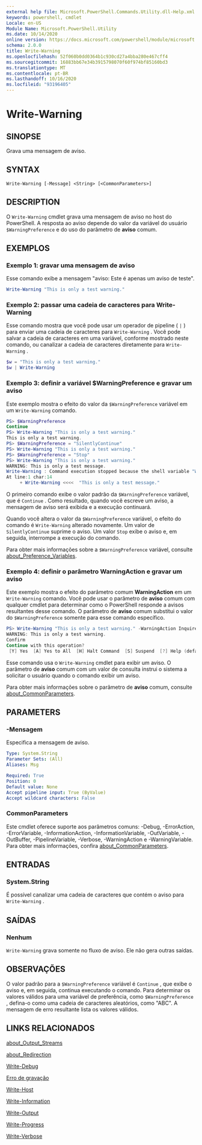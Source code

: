 ```yaml
---
external help file: Microsoft.PowerShell.Commands.Utility.dll-Help.xml
keywords: powershell, cmdlet
Locale: en-US
Module Name: Microsoft.PowerShell.Utility
ms.date: 10/14/2020
online version: https://docs.microsoft.com/powershell/module/microsoft.powershell.utility/write-warning?view=powershell-5.1&WT.mc_id=ps-gethelp
schema: 2.0.0
title: Write-Warning
ms.openlocfilehash: 52f060b0dd0364b1c930cd27a4bba280e467cff4
ms.sourcegitcommit: 16883bb67e34b3915798070f60f974bf85160bd3
ms.translationtype: MT
ms.contentlocale: pt-BR
ms.lasthandoff: 10/16/2020
ms.locfileid: "93196405"
---
```

# Write-Warning

## SINOPSE
Grava uma mensagem de aviso.

## SYNTAX

```
Write-Warning [-Message] <String> [<CommonParameters>]
```

## DESCRIPTION

O `Write-Warning` cmdlet grava uma mensagem de aviso no host do PowerShell. A resposta ao aviso depende do valor da variável do usuário `$WarningPreference` e do uso do parâmetro de **aviso** comum.

## EXEMPLOS

### Exemplo 1: gravar uma mensagem de aviso

Esse comando exibe a mensagem "aviso: Este é apenas um aviso de teste".

```powershell
Write-Warning "This is only a test warning."
```

### Exemplo 2: passar uma cadeia de caracteres para Write-Warning

Esse comando mostra que você pode usar um operador de pipeline ( `|` ) para enviar uma cadeia de caracteres para `Write-Warning` .
Você pode salvar a cadeia de caracteres em uma variável, conforme mostrado neste comando, ou canalizar a cadeia de caracteres diretamente para `Write-Warning` .

```powershell
$w = "This is only a test warning."
$w | Write-Warning
```

### Exemplo 3: definir a variável $WarningPreference e gravar um aviso

Este exemplo mostra o efeito do valor da `$WarningPreference` variável em um `Write-Warning` comando.

```powershell
PS> $WarningPreference
Continue
PS> Write-Warning "This is only a test warning."
This is only a test warning.
PS> $WarningPreference = "SilentlyContinue"
PS> Write-Warning "This is only a test warning."
PS> $WarningPreference = "Stop"
PS> Write-Warning "This is only a test warning."
WARNING: This is only a test message.
Write-Warning : Command execution stopped because the shell variable "WarningPreference" is set to Stop.
At line:1 char:14
     + Write-Warning <<<<  "This is only a test message."
```

O primeiro comando exibe o valor padrão da `$WarningPreference` variável, que é `Continue` . Como resultado, quando você escreve um aviso, a mensagem de aviso será exibida e a execução continuará.

Quando você altera o valor da `$WarningPreference` variável, o efeito do comando é `Write-Warning` alterado novamente. Um valor de `SilentlyContinue` suprime o aviso. Um valor `Stop` exibe o aviso e, em seguida, interrompe a execução do comando.

Para obter mais informações sobre a `$WarningPreference` variável, consulte [about_Preference_Variables](../Microsoft.Powershell.Core/About/about_Preference_Variables.md).

### Exemplo 4: definir o parâmetro WarningAction e gravar um aviso

Este exemplo mostra o efeito do parâmetro comum **WarningAction** em um `Write-Warning` comando. Você pode usar o parâmetro de **aviso** comum com qualquer cmdlet para determinar como o PowerShell responde a avisos resultantes desse comando. O parâmetro de **aviso** comum substitui o valor do `$WarningPreference` somente para esse comando específico.

```powershell
PS> Write-Warning "This is only a test warning." -WarningAction Inquire
WARNING: This is only a test warning.
Confirm
Continue with this operation?
 [Y] Yes  [A] Yes to All  [H] Halt Command  [S] Suspend  [?] Help (default is "Y"):
```

Esse comando usa o `Write-Warning` cmdlet para exibir um aviso. O parâmetro de **aviso** comum com um valor de consulta instrui o sistema a solicitar o usuário quando o comando exibir um aviso.

Para obter mais informações sobre o parâmetro de **aviso** comum, consulte [about_CommonParameters](../Microsoft.Powershell.Core/About/about_CommonParameters.md).

## PARAMETERS

### -Mensagem
Especifica a mensagem de aviso.

```yaml
Type: System.String
Parameter Sets: (All)
Aliases: Msg

Required: True
Position: 0
Default value: None
Accept pipeline input: True (ByValue)
Accept wildcard characters: False
```

### CommonParameters

Este cmdlet oferece suporte aos parâmetros comuns: -Debug, -ErrorAction, -ErrorVariable, -InformationAction, -InformationVariable, -OutVariable, -OutBuffer, -PipelineVariable, -Verbose, -WarningAction e -WarningVariable. Para obter mais informações, confira [about_CommonParameters](https://go.microsoft.com/fwlink/?LinkID=113216).

## ENTRADAS

### System.String

É possível canalizar uma cadeia de caracteres que contém o aviso para `Write-Warning` .

## SAÍDAS

### Nenhum

`Write-Warning` grava somente no fluxo de aviso. Ele não gera outras saídas.

## OBSERVAÇÕES

O valor padrão para a `$WarningPreference` variável é `Continue` , que exibe o aviso e, em seguida, continua executando o comando. Para determinar os valores válidos para uma variável de preferência, como `$WarningPreference` , defina-o como uma cadeia de caracteres aleatórios, como "ABC". A mensagem de erro resultante lista os valores válidos.

## LINKS RELACIONADOS

[about_Output_Streams](../Microsoft.PowerShell.Core/About/about_Output_Streams.md)

[about_Redirection](../Microsoft.PowerShell.Core/About/about_Redirection.md)

[Write-Debug](Write-Debug.md)

[Erro de gravação](Write-Error.md)

[Write-Host](Write-Host.md)

[Write-Information](Write-Information.md)

[Write-Output](Write-Output.md)

[Write-Progress](Write-Progress.md)

[Write-Verbose](Write-Verbose.md)
